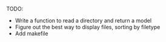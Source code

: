 TODO:

- Write a function to read a directory and return a model
- Figure out the best way to display files, sorting by filetype
- Add makefile
